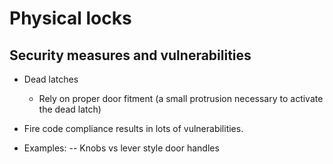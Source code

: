 # Physical locks

## Security measures and vulnerabilities

- Dead latches
  - Rely on proper door fitment (a small protrusion necessary to activate the dead latch)

- Fire code compliance results in lots of vulnerabilities.
- Examples:
-- Knobs vs lever style door handles
